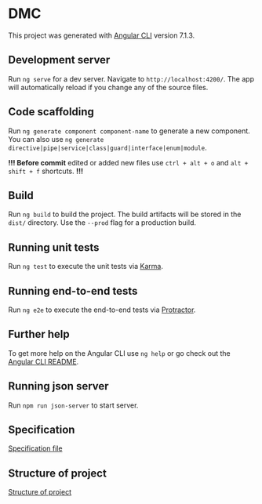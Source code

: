 # DMC

This project was generated with [Angular CLI](https://github.com/angular/angular-cli) version 7.1.3.

## Development server

Run `ng serve` for a dev server. Navigate to `http://localhost:4200/`. The app will automatically reload if you change any of the source files.

## Code scaffolding

Run `ng generate component component-name` to generate a new component. You can also use `ng generate directive|pipe|service|class|guard|interface|enum|module`.

**!!! Before commit** edited or added new files use `ctrl + alt + o` and `alt + shift + f` shortcuts. **!!!**

## Build

Run `ng build` to build the project. The build artifacts will be stored in the `dist/` directory. Use the `--prod` flag for a production build.

## Running unit tests

Run `ng test` to execute the unit tests via [Karma](https://karma-runner.github.io).

## Running end-to-end tests

Run `ng e2e` to execute the end-to-end tests via [Protractor](http://www.protractortest.org/).

## Further help

To get more help on the Angular CLI use `ng help` or go check out the [Angular CLI README](https://github.com/angular/angular-cli/blob/master/README.md).

## Running json server

Run `npm run json-server` to start server.

## Specification

[Specification file](https://github.com/dovgevgen/DataMiningCombiner/blob/frontendDevel/DMC-UI/specification.md)

## Structure of project

[Structure of project](https://github.com/dovgevgen/DataMiningCombiner/blob/frontendDevel/DMC-UI/doc/structure.md)
